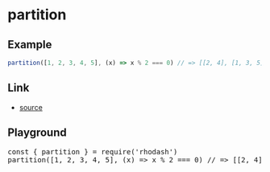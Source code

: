 <script setup>import RunKit from './components/RunKit.vue'</script>

# partition

## Example

```ts
partition([1, 2, 3, 4, 5], (x) => x % 2 === 0) // => [[2, 4], [1, 3, 5]]
```

## Link

- [source](https://github.com/KoichiKiyokawa/rhodash/blob/main/src/partition.ts)

## Playground

<RunKit>
<pre>
const { partition } = require('rhodash')
partition([1, 2, 3, 4, 5], (x) => x % 2 === 0) // => [[2, 4], [1, 3, 5]]
</pre>
</RunKit>

